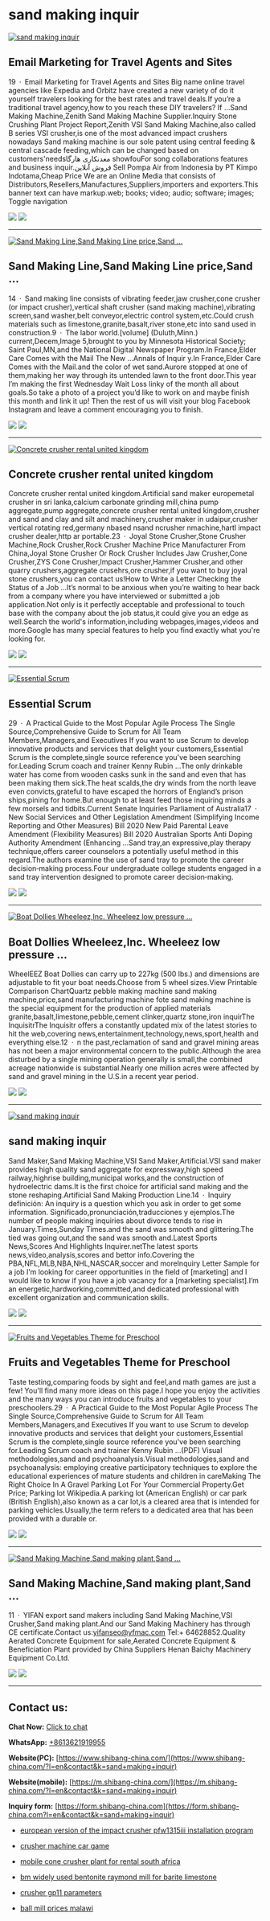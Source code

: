 # sand making inquir

<a href="https://swt.shibang-china.com/?l=en&img&k=sand+making+inquir" target="_blank">![sand making inquir](http://static.shibang-china.com/all-800x300/864.jpg)</a>

## Email Marketing for Travel Agents and Sites
19&ensp;&#0183;&ensp;Email Marketing for Travel Agents and Sites Big name online travel agencies like Expedia and Orbitz have created a new variety of do it yourself travelers looking for the best rates and travel deals.If you’re a traditional travel agency,how to you reach these DIY travelers? If …Sand Making Machine,Zenith Sand Making Machine Supplier.Inquiry Stone Crushing Plant Project Report,Zenith VSI Sand Making Machine,also called B series VSI crusher,is one of the most advanced impact crushers nowadays Sand making machine is our sole patent using central feeding &amp; central cascade feeding,which can be changed based on customers'needsمعدنکاری هارگا showfouFor song collaborations features and business inquir.فروش آنلاین Sell Pompa Air from Indonesia by PT Kimpo Indotama,Cheap Price We are an Online Media that consists of Distributors,Resellers,Manufactures,Suppliers,importers and exporters.This banner text can have markup.web; books; video; audio; software; images; Toggle navigation


<a href="https://whatsapp.shibangsoft.com/WhatsApp.php" target="_blank" title="WhatsApp">![](http://static.shibang-china.com/icon/whatsapp.png)</a> <a href="https://swt.shibang-china.com/?l=en&icon&k=sand+making+inquir" target="_blank">![](http://static.shibang-china.com/icon/chat-en.png)</a>

---

<a href="https://swt.shibang-china.com/?l=en&img&k=sand+making+inquir" target="_blank">![Sand Making Line,Sand Making Line price,Sand …](http://static.shibang-china.com/all-800x300/631.jpg)</a>

## Sand Making Line,Sand Making Line price,Sand …
14&ensp;&#0183;&ensp;Sand making line consists of vibrating feeder,jaw crusher,cone crusher (or impact crusher),vertical shaft crusher (sand making machine),vibrating screen,sand washer,belt conveyor,electric control system,etc.Could crush materials such as limestone,granite,basalt,river stone,etc into sand used in construction.9&ensp;&#0183;&ensp;The labor world.[volume] (Duluth,Minn.) current,Decem,Image 5,brought to you by Minnesota Historical Society; Saint Paul,MN,and the National Digital Newspaper Program.In France,Elder Care Comes with the Mail The New …Annals of Inquir y.In France,Elder Care Comes with the Mail.and the color of wet sand.Aurore stopped at one of them,making her way through its untended lawn to the front door.This year I’m making the first Wednesday Wait Loss linky of the month all about goals.So take a photo of a project you’d like to work on and maybe finish this month and link it up! Then the rest of us will visit your blog Facebook Instagram and leave a comment encouraging you to finish.


<a href="https://whatsapp.shibangsoft.com/WhatsApp.php" target="_blank" title="WhatsApp">![](http://static.shibang-china.com/icon/whatsapp.png)</a> <a href="https://swt.shibang-china.com/?l=en&icon&k=sand+making+inquir" target="_blank">![](http://static.shibang-china.com/icon/chat-en.png)</a>

---

<a href="https://swt.shibang-china.com/?l=en&img&k=sand+making+inquir" target="_blank">![Concrete crusher rental united kingdom](http://static.shibang-china.com/all-800x300/1085.jpg)</a>

## Concrete crusher rental united kingdom
Concrete crusher rental united kingdom.Artificial sand maker europemetal crusher in sri lanka,calcium carbonate grinding mill,china pump aggregate,pump aggregate,concrete crusher rental united kingdom,crusher and sand and clay and silt and machinery,crusher maker in udaipur,crusher vertical rotating red,germany nbased nsand ncrusher nmachine,hartl impact crusher dealer,http ar portable.23&ensp;&#0183;&ensp;Joyal Stone Crusher,Stone Crusher Machine,Rock Crusher,Rock Crusher Machine Price Manufacturer From China,Joyal Stone Crusher Or Rock Crusher Includes Jaw Crusher,Cone Crusher,ZYS Cone Crusher,Impact Crusher,Hammer Crusher,and other quarry crushers,aggregate crusehrs,ore crusher,if you want to buy joyal stone crushers,you can contact us!How to Write a Letter Checking the Status of a Job …It’s normal to be anxious when you’re waiting to hear back from a company where you have interviewed or submitted a job application.Not only is it perfectly acceptable and professional to touch base with the company about the job status,it could give you an edge as well.Search the world's information,including webpages,images,videos and more.Google has many special features to help you find exactly what you're looking for.


<a href="https://whatsapp.shibangsoft.com/WhatsApp.php" target="_blank" title="WhatsApp">![](http://static.shibang-china.com/icon/whatsapp.png)</a> <a href="https://swt.shibang-china.com/?l=en&icon&k=sand+making+inquir" target="_blank">![](http://static.shibang-china.com/icon/chat-en.png)</a>

---

<a href="https://swt.shibang-china.com/?l=en&img&k=sand+making+inquir" target="_blank">![Essential Scrum](http://static.shibang-china.com/all-800x300/552.jpg)</a>

## Essential Scrum
29&ensp;&#0183;&ensp;A Practical Guide to the Most Popular Agile Process The Single Source,Comprehensive Guide to Scrum for All Team Members,Managers,and Executives If you want to use Scrum to develop innovative products and services that delight your customers,Essential Scrum is the complete,single source reference you've been searching for.Leading Scrum coach and trainer Kenny Rubin …The only drinkable water has come from wooden casks sunk in the sand and even that has been making them sick.The heat scalds,the dry winds from the north leave even convicts,grateful to have escaped the horrors of England’s prison ships,pining for home.But enough to at least feed those inquir&#173;ing minds a few morsels and tidbits.Current Senate Inquiries Parliament of Australia17&ensp;&#0183;&ensp;New Social Services and Other Legislation Amendment (Simplifying Income Reporting and Other Measures) Bill 2020 New Paid Parental Leave Amendment (Flexibility Measures) Bill 2020 Australian Sports Anti Doping Authority Amendment (Enhancing …Sand tray,an expressive,play therapy technique,offers career counselors a potentially useful method in this regard.The authors examine the use of sand tray to promote the career decision‐making process.Four undergraduate college students engaged in a sand tray intervention designed to promote career decision‐making.


<a href="https://whatsapp.shibangsoft.com/WhatsApp.php" target="_blank" title="WhatsApp">![](http://static.shibang-china.com/icon/whatsapp.png)</a> <a href="https://swt.shibang-china.com/?l=en&icon&k=sand+making+inquir" target="_blank">![](http://static.shibang-china.com/icon/chat-en.png)</a>

---

<a href="https://swt.shibang-china.com/?l=en&img&k=sand+making+inquir" target="_blank">![Boat Dollies Wheeleez,Inc. Wheeleez low pressure …](http://static.shibang-china.com/all-800x300/1066.jpg)</a>

## Boat Dollies Wheeleez,Inc. Wheeleez low pressure …
WheelEEZ Boat Dollies can carry up to 227kg (500 lbs.) and dimensions are adjustable to fit your boat needs.Choose from 5 wheel sizes.View Printable Comparison ChartQuartz pebble making machine sand making machine,price,sand manufacturing machine fote sand making machine is the special equipment for the production of applied materials granite,basalt,limestone,pebble,cement clinker,quartz stone,iron inquirThe InquisitrThe Inquisitr offers a constantly updated mix of the latest stories to hit the web,covering news,entertainment,technology,news,sport,health and everything else.12&ensp;&#0183;&ensp;n the past,reclamation of sand and gravel mining areas has not been a major environmental concern to the public.Although the area disturbed by a single mining operation generally is small,the combined acreage nationwide is substantial.Nearly one million acres were affected by sand and gravel mining in the U.S.in a recent year period.


<a href="https://whatsapp.shibangsoft.com/WhatsApp.php" target="_blank" title="WhatsApp">![](http://static.shibang-china.com/icon/whatsapp.png)</a> <a href="https://swt.shibang-china.com/?l=en&icon&k=sand+making+inquir" target="_blank">![](http://static.shibang-china.com/icon/chat-en.png)</a>

---

<a href="https://swt.shibang-china.com/?l=en&img&k=sand+making+inquir" target="_blank">![sand making inquir](http://static.shibang-china.com/all-800x300/1503.jpg)</a>

## sand making inquir
Sand Maker,Sand Making Machine,VSI Sand Maker,Artificial.VSI sand maker provides high quality sand aggregate for expressway,high speed railway,highrise building,municipal works,and the construction of hydroelectric dams.It is the first choice for artificial sand making and the stone reshaping.Artificial Sand Making Production Line.14&ensp;&#0183;&ensp;Inquiry definici&#243;n: An inquiry is a question which you ask in order to get some information. Significado,pronunciaci&#243;n,traducciones y ejemplos.The number of people making inquiries about divorce tends to rise in January.Times,Sunday Times.and the sand was smooth and glittering.The tied was going out,and the sand was smooth and.Latest Sports News,Scores And Highlights Inquirer.netThe latest sports news,video,analysis,scores and bettor info.Covering the PBA,NFL,MLB,NBA,NHL,NASCAR,soccer and moreInquiry Letter Sample for a job I’m looking for career opportunities in the field of [marketing] and I would like to know if you have a job vacancy for a [marketing specialist].I’m an energetic,hardworking,committed,and dedicated professional with excellent organization and communication skills.


<a href="https://whatsapp.shibangsoft.com/WhatsApp.php" target="_blank" title="WhatsApp">![](http://static.shibang-china.com/icon/whatsapp.png)</a> <a href="https://swt.shibang-china.com/?l=en&icon&k=sand+making+inquir" target="_blank">![](http://static.shibang-china.com/icon/chat-en.png)</a>

---

<a href="https://swt.shibang-china.com/?l=en&img&k=sand+making+inquir" target="_blank">![Fruits and Vegetables Theme for Preschool](http://static.shibang-china.com/all-800x300/752.jpg)</a>

## Fruits and Vegetables Theme for Preschool
Taste testing,comparing foods by sight and feel,and math games are just a few! You'll find many more ideas on this page.I hope you enjoy the activities and the many ways you can introduce fruits and vegetables to your preschoolers.29&ensp;&#0183;&ensp;A Practical Guide to the Most Popular Agile Process The Single Source,Comprehensive Guide to Scrum for All Team Members,Managers,and Executives If you want to use Scrum to develop innovative products and services that delight your customers,Essential Scrum is the complete,single source reference you've been searching for.Leading Scrum coach and trainer Kenny Rubin …(PDF) Visual methodologies,sand and psychoanalysis.Visual methodologies,sand and psychoanalysis: employing creative participatory techniques to explore the educational experiences of mature students and children in careMaking The Right Choice In A Gravel Parking Lot For Your Commercial Property.Get Price; Parking lot Wikipedia.A parking lot (American English) or car park (British English),also known as a car lot,is a cleared area that is intended for parking vehicles.Usually,the term refers to a dedicated area that has been provided with a durable or.


<a href="https://whatsapp.shibangsoft.com/WhatsApp.php" target="_blank" title="WhatsApp">![](http://static.shibang-china.com/icon/whatsapp.png)</a> <a href="https://swt.shibang-china.com/?l=en&icon&k=sand+making+inquir" target="_blank">![](http://static.shibang-china.com/icon/chat-en.png)</a>

---

<a href="https://swt.shibang-china.com/?l=en&img&k=sand+making+inquir" target="_blank">![Sand Making Machine,Sand making plant,Sand …](http://static.shibang-china.com/all-800x300/1094.jpg)</a>

## Sand Making Machine,Sand making plant,Sand …
11&ensp;&#0183;&ensp;YIFAN export sand makers including Sand Making Machine,VSI Crusher,Sand making plant.And our Sand Making Machinery has through CE certificate.Contact us:yifanseo@yfmac.com Tel:+ 64628852.Quality Aerated Concrete Equipment for sale,Aerated Concrete Equipment &amp; Beneficiation Plant provided by China Suppliers Henan Baichy Machinery Equipment Co.Ltd.

<a href="https://whatsapp.shibangsoft.com/WhatsApp.php" target="_blank" title="WhatsApp">![](http://static.shibang-china.com/icon/whatsapp.png)</a> <a href="https://swt.shibang-china.com/?l=en&icon&k=sand+making+inquir" target="_blank">![](http://static.shibang-china.com/icon/chat-en.png)</a>

---
## Contact us:

**Chat Now:** [Click to chat](https://swt.shibang-china.com?l=en&contact&k=sand+making+inquir)

**WhatsApp:**  [+8613621919955](https://whatsapp.shibangsoft.com/WhatsApp.php)

**Website(PC):** [https://www.shibang-china.com/](https://www.shibang-china.com/?l=en&contact&k=sand+making+inquir)

**Website(mobile):** [https://m.shibang-china.com/](https://m.shibang-china.com/?l=en&contact&k=sand+making+inquir)

**Inquiry form:** [https://form.shibang-china.com](https://form.shibang-china.com?l=en&contact&k=sand+making+inquir)

* [european version of the impact crusher pfw1315iii installation program](../149/european%20version%20of%20the%20impact%20crusher%20pfw1315iii%20installation%20program.md)

* [crusher machine car game](../143/crusher%20machine%20car%20game.md)

* [mobile cone crusher plant for rental south africa](../146/mobile%20cone%20crusher%20plant%20for%20rental%20south%20africa.md)

* [bm widely used bentonite raymond mill for barite limestone](../147/bm%20widely%20used%20bentonite%20raymond%20mill%20for%20barite%20limestone.md)

* [crusher gp11 parameters](../148/crusher%20gp11%20parameters.md)

* [ball mill prices malawi](../141/ball%20mill%20prices%20malawi.md)